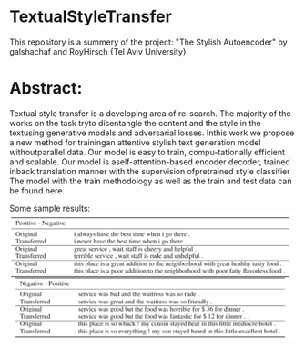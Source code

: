 # TextualStyleTransfer
This repository is a summery of the project: "The Stylish Autoencoder" by galshachaf and RoyHirsch {Tel Aviv University}

# Abstract:
Textual style transfer is a developing area of re-search. The majority of the works on the task tryto disentangle the content and the style in the textusing generative models and adversarial losses. Inthis work we propose a new method for trainingan attentive stylish text generation model withoutparallel data. Our model is easy to train, compu-tationally efficient and scalable.  Our model is aself-attention-based encoder decoder, trained inback translation manner with the supervision ofpretrained style classifier
The model with the train methodology as well as the train and test data can be found here.

Some sample results:
![Test Image 4](https://github.com/RoyHirsch/TextualStyleTransfer/blob/master/samples_image.PNG)

